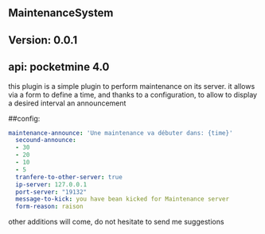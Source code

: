 ## MaintenanceSystem

## Version: 0.0.1

## api: pocketmine 4.0

<p>this plugin is a simple plugin to perform maintenance on its server.
it allows via a form to define a time, and thanks to a configuration, to allow to display a desired interval an announcement </p>

##config:
```yaml
maintenance-announce: 'Une maintenance va débuter dans: {time}'
  secound-announce:
  - 30
  - 20
  - 10
  - 5
  tranfere-to-other-server: true
  ip-server: 127.0.0.1
  port-server: "19132"
  message-to-kick: you have bean kicked for Maintenance server
  form-reason: raison
```

<p>other additions will come, do not hesitate to send me suggestions </p>
